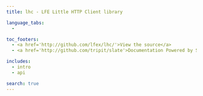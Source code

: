 ```yaml
---
title: lhc - LFE Little HTTP Client library

language_tabs:
  - 

toc_footers:
  - <a href='http://github.com/lfex/lhc/'>View the source</a>
  - <a href='http://github.com/tripit/slate'>Documentation Powered by Slate</a>

includes:
  - intro
  - api

search: true
---
```


